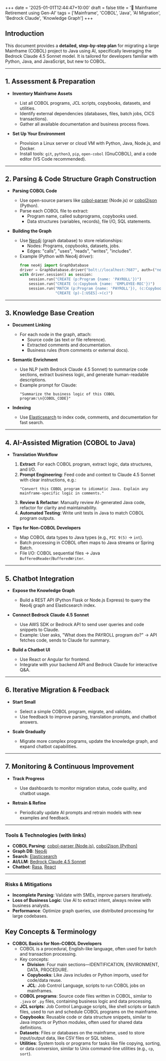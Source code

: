 +++
date = '2025-01-01T12:44:47+10:00'
draft = false
title = '🦥 Mainframe Retirement using Gen-AI'
tags = ['Mainframe', 'COBOL', 'Java', 'AI Migration', 'Bedrock Claude', 'Knowledge Graph']
+++

## Introduction

This document provides a **detailed, step-by-step plan** for migrating a large Mainframe (COBOL) project to Java using AI, specifically leveraging the Bedrock Claude 4.5 Sonnet model. It is tailored for developers familiar with Python, Java, and JavaScript, but new to COBOL.

---

## 1. Assessment & Preparation

- **Inventory Mainframe Assets**
  - List all COBOL programs, JCL scripts, copybooks, datasets, and utilities.
  - Identify external dependencies (databases, files, batch jobs, CICS transactions).
  - Gather all available documentation and business process flows.

- **Set Up Your Environment**
  - Provision a Linux server or cloud VM with Python, Java, Node.js, and Docker.
  - Install tools: `git`, `python3`, `pip`, `open-cobol` (GnuCOBOL), and a code editor (VS Code recommended).
---

## 2. Parsing & Code Structure Graph Construction

- **Parsing COBOL Code**
  - Use open-source parsers like [cobol-parser](https://github.com/uwol/cobol-parser) (Node.js) or [cobol2json](https://github.com/kevinreedy/cobol2json) (Python).
  - Parse each COBOL file to extract:
    - Program name, called subprograms, copybooks used.
    - Data structures (variables, records), file I/O, SQL statements.

- **Building the Graph**
  - Use [Neo4j](https://neo4j.com/) (graph database) to store relationships:
    - Nodes: Programs, copybooks, datasets, jobs.
    - Edges: "calls", "uses", "reads", "writes", "includes".
  - Example (Python with Neo4j driver):
    ```python
    from neo4j import GraphDatabase
    driver = GraphDatabase.driver("bolt://localhost:7687", auth=("neo4j", "password"))
    with driver.session() as session:
        session.run("CREATE (p:Program {name: 'PAYROLL'})")
        session.run("CREATE (c:Copybook {name: 'EMPLOYEE-REC'})")
        session.run("MATCH (p:Program {name: 'PAYROLL'}), (c:Copybook {name: 'EMPLOYEE-REC'}) "
                    "CREATE (p)-[:USES]->(c)")
    ```

---

## 3. Knowledge Base Creation

- **Document Linking**
  - For each node in the graph, attach:
    - Source code (as text or file reference).
    - Extracted comments and documentation.
    - Business rules (from comments or external docs).

- **Semantic Enrichment**
  - Use NLP (with Bedrock Claude 4.5 Sonnet) to summarize code sections, extract business logic, and generate human-readable descriptions.
  - Example prompt for Claude:
    ```
    "Summarize the business logic of this COBOL program:\n{COBOL_CODE}"
    ```

- **Indexing**
  - Use [Elasticsearch](https://www.elastic.co/) to index code, comments, and documentation for fast search.

---

## 4. AI-Assisted Migration (COBOL to Java)

- **Translation Workflow**
  1. **Extract**: For each COBOL program, extract logic, data structures, and I/O.
  2. **Prompt Engineering**: Feed code and context to Claude 4.5 Sonnet with clear instructions, e.g.:
     ```
     "Convert this COBOL program to idiomatic Java. Explain any mainframe-specific logic in comments."
     ```
  3. **Review & Refactor**: Manually review AI-generated Java code, refactor for clarity and maintainability.
  4. **Automated Testing**: Write unit tests in Java to match COBOL program outputs.

- **Tips for Non-COBOL Developers**
  - Map COBOL data types to Java types (e.g., `PIC 9(5)` → `int`).
  - Batch processing in COBOL often maps to Java streams or Spring Batch.
  - File I/O: COBOL sequential files → Java `BufferedReader`/`BufferedWriter`.

---

## 5. Chatbot Integration

- **Expose the Knowledge Graph**
  - Build a REST API (Python Flask or Node.js Express) to query the Neo4j graph and Elasticsearch index.

- **Connect Bedrock Claude 4.5 Sonnet**
  - Use AWS SDK or Bedrock API to send user queries and code snippets to Claude.
  - Example: User asks, "What does the PAYROLL program do?" → API fetches code, sends to Claude for summary.

- **Build a Chatbot UI**
  - Use React or Angular for frontend.
  - Integrate with your backend API and Bedrock Claude for interactive Q&A.

---

## 6. Iterative Migration & Feedback

- **Start Small**
  - Select a simple COBOL program, migrate, and validate.
  - Use feedback to improve parsing, translation prompts, and chatbot answers.

- **Scale Gradually**
  - Migrate more complex programs, update the knowledge graph, and expand chatbot capabilities.

---

## 7. Monitoring & Continuous Improvement

- **Track Progress**
  - Use dashboards to monitor migration status, code quality, and chatbot usage.

- **Retrain & Refine**
  - Periodically update AI prompts and retrain models with new examples and feedback.

---

### Tools & Technologies (with links)

- **COBOL Parsing**: [cobol-parser (Node.js)](https://github.com/uwol/cobol-parser), [cobol2json (Python)](https://github.com/kevinreedy/cobol2json)
- **Graph DB**: [Neo4j](https://neo4j.com/)
- **Search**: [Elasticsearch](https://www.elastic.co/)
- **AI/LLM**: [Bedrock Claude 4.5 Sonnet](https://aws.amazon.com/bedrock/)
- **Chatbot**: [Rasa](https://rasa.com/), [React](https://react.dev/)

---

### Risks & Mitigations

- **Incomplete Parsing**: Validate with SMEs, improve parsers iteratively.
- **Loss of Business Logic**: Use AI to extract intent, always review with business analysts.
- **Performance**: Optimize graph queries, use distributed processing for large codebases.

## Key Concepts & Terminology
- **COBOL Basics for Non-COBOL Developers**
  - COBOL is a procedural, English-like language, often used for batch and transaction processing.
  - Key concepts:
    - **Division**: Four main sections—IDENTIFICATION, ENVIRONMENT, DATA, PROCEDURE.
    - **Copybooks**: Like Java includes or Python imports, used for code/data reuse.
    - **JCL**: Job Control Language, scripts to run COBOL jobs on mainframes.
  - **COBOL programs**: Source code files written in COBOL, similar to `.java` or `.py` files, containing business logic and data processing.
  - **JCL scripts**: Job Control Language scripts, like shell scripts or batch files, used to run and schedule COBOL programs on the mainframe.
  - **Copybooks**: Reusable code or data structure snippets, similar to Java imports or Python modules, often used for shared data definitions.
  - **Datasets**: Files or databases on the mainframe, used to store input/output data, like CSV files or SQL tables.
  - **Utilities**: System tools or programs for tasks like file copying, sorting, or data conversion, similar to Unix command-line utilities (e.g., `cp`, `sort`).
